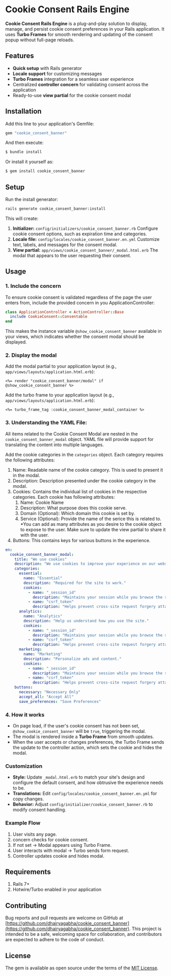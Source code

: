 # Cookie Consent Rails Engine
**Cookie Consent Rails Engine** is a plug-and-play solution to display, manage, and persist cookie consent preferences in your Rails application.
It uses **Turbo Frames** for smooth rendering and updating of the consent popup without full-page reloads.

## Features
* **Quick setup** with Rails generator
* **Locale support** for customizing messages
* **Turbo Frames** integration for a seamless user experience
* Centralized **controller concern** for validating consent across the application
* Ready-to-use **view partial** for the cookie consent modal

## Installation
Add this line to your application's Gemfile:

```ruby
gem "cookie_consent_banner"
```

And then execute:
```bash
$ bundle install
```

Or install it yourself as:
```bash
$ gem install cookie_consent_banner
```

## Setup
Run the install generator:
```bash
rails generate cookie_consent_banner:install
```

This will create:
1. **Initializer:** `config/initializers/cookie_consent_banner.rb`
   Configure cookie consent options, such as expiration time and categories.
2. **Locale file:** `config/locales/cookie_consent_banner.en.yml`
   Customize text, labels, and messages for the consent modal.
3. **View partial:** `app/views/cookie_consent_banner/_modal.html.erb`
   The modal that appears to the user requesting their consent.

## Usage
### 1. Include the concern
To ensure cookie consent is validated regardless of the page the user enters from, include the provided concern in you ApplicationController:
```ruby
class ApplicationController < ActionController::Base
  include CookieConsent::Consentable
end
```
This makes the instance variable `@show_cookie_consent_banner` available in your views, which indicates whether the consent modal should be displayed.

### 2. Display the modal
Add the modal partial to your application layout (e.g., `app/views/layouts/application.html.erb`):

```erb
<%= render "cookie_consent_banner/modal" if @show_cookie_consent_banner %>
```

Add the turbo frame to your application layout (e.g., `app/views/layouts/application.html.erb`):

```erb
<%= turbo_frame_tag :cookie_consent_banner_modal_container %>
```

### 3. Understanding the YAML File:
All items related to the Cookie Consent Modal are nested in the `cookie_consent_banner_modal` object. YAML file will provide support for translating the content into multiple languages.

Add the cookie categories in the `categories` object. Each category requires the following attributes:
1. Name: Readable name of the cookie category. This is used to present it in the modal.
2. Description: Description presented under the cookie category in the modal.
3. Cookies: Contains the individual list of cookies in the respective categories. Each cookie has following attributes:
   1. Name: Cookie Name
   2. Description: What purpose does this cookie serve.
   3. Domain (Optional): Which domain this cookie is set by.
   4. Service (Optional): Provide the name of the serice this is related to.
   *You can add as many attributes as you desire to the cookie object to expose to the user. Make sure to update the view partial to share it with the user.
4. Buttons: This contains keys for various buttons in the experience.

```YAML
en:
  cookie_consent_banner_modal:
    title: "We use cookies"
    description: "We use cookies to improve your experience on our website. You can choose which types of cookies to allow."
    categories:
      essential:
        name: "Essential"
        description: "Required for the site to work."
        cookies:
          - name: "_session_id"
            description: "Maintains your session while you browse the site."
          - name: "csrf_token"
            description: "Helps prevent cross-site request forgery attacks."
      analytics:
        name: "Analytics"
        description: "Help us understand how you use the site."
        cookies:
          - name: "_session_id"
            description: "Maintains your session while you browse the site."
          - name: "csrf_token"
            description: "Helps prevent cross-site request forgery attacks."
      marketing:
        name: "Marketing"
        description: "Personalize ads and content."
        cookies:
          - name: "_session_id"
            description: "Maintains your session while you browse the site."
          - name: "csrf_token"
            description: "Helps prevent cross-site request forgery attacks."
    buttons:
      necessary: "Necessary Only"
      accept_all: "Accept All"
      save_preferences: "Save Preferences"
```

### 4. How it works
* On page load, if the user's cookie consent has not been set, `@show_cookie_consent_banner` will be `true`, triggering the modal.
* The modal is rendered inside a **Turbo Frame** from smooth updates.
* When the user accepts or changes preferences, the Turbo Frame sends the update to the controller action, which sets the cookie and hides the modal.

### Customization
* **Style:** Update `_modal.html.erb` to match your site's design and configure the default consent, and how obtrusive the experience needs to be.
* **Translations:** Edit `config/locales/cookie_consent_banner.en.yml` for copy changes.
* **Behavior:** Adjust `config/initializer/cookie_consent_banner.rb` to modify consent handling.

### Example Flow
1. User visits any page.
2. concern checks for cookie consent.
3. If not set -> Modal appears using Turbo Frame.
4. User interacts with modal -> Turbo sends form request.
5. Controller updates cookie and hides modal.

## Requirements
1. Rails 7+
2. Hotwire/Turbo enabled in your application

## Contributing
Bug reports and pull requests are welcome on GitHub at [https://github.com/dhairyagabha/cookie_consent_banner](https://github.com/dhairyagabha/cookie_consent_banner). This project is intended to be a safe, welcoming space for collaboration, and contributors are expected to adhere to the code of conduct.

## License
The gem is available as open source under the terms of the [MIT License](https://opensource.org/licenses/MIT).

